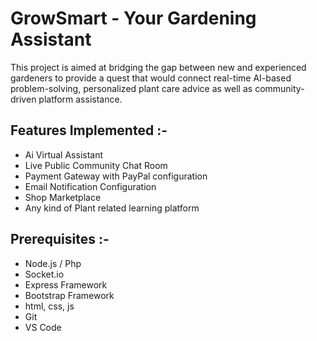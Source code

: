 # GrowSmart - Your Gardening Assistant
This project is aimed at bridging the gap between new and experienced gardeners to provide a quest that would  connect real-time AI-based problem-solving, personalized plant care advice as well as community-driven platform assistance.

## Features Implemented :- 
- Ai Virtual Assistant
- Live Public Community Chat Room
- Payment Gateway with PayPal configuration
- Email Notification Configuration
- Shop Marketplace
- Any kind of Plant related learning platform

## Prerequisites :-
- Node.js / Php
- Socket.io
- Express Framework
- Bootstrap Framework
- html, css, js
- Git
- VS Code
